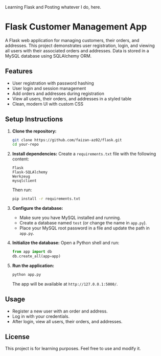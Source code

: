 Learning Flask and Posting whatever I do, here.

# Flask Customer Management App

A Flask web application for managing customers, their orders, and addresses. This project demonstrates user registration, login, and viewing all users with their associated orders and addresses. Data is stored in a MySQL database using SQLAlchemy ORM.

## Features
- User registration with password hashing
- User login and session management
- Add orders and addresses during registration
- View all users, their orders, and addresses in a styled table
- Clean, modern UI with custom CSS

## Setup Instructions

1. **Clone the repository:**
   ```bash
   git clone https://github.com/faizan-az02/flask.git
   cd your-repo
   ```
   
2. **Install dependencies:**
   Create a `requirements.txt` file with the following content:
   ```
   Flask
   Flask-SQLAlchemy
   Werkzeug
   mysqlclient
   ```
   Then run:
   ```bash
   pip install -r requirements.txt
   ```

3. **Configure the database:**
   - Make sure you have MySQL installed and running.
   - Create a database named `test` (or change the name in `app.py`).
   - Place your MySQL root password in a file and update the path in `app.py`.

4. **Initialize the database:**
   Open a Python shell and run:
   ```python
   from app import db
   db.create_all(app=app)
   ```

6. **Run the application:**
   ```bash
   python app.py
   ```
   The app will be available at `http://127.0.0.1:5000/`.

## Usage
- Register a new user with an order and address.
- Log in with your credentials.
- After login, view all users, their orders, and addresses.

## License
This project is for learning purposes. Feel free to use and modify it.
